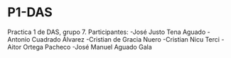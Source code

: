 # P1-DAS
Practica 1 de DAS, grupo 7.
Participantes:
  -José Justo Tena Aguado
  -Antonio Cuadrado Álvarez
  -Cristian de Gracia Nuero
  -Cristian Nicu Terci
  -Aitor Ortega Pacheco
  -José Manuel Aguado Gala
